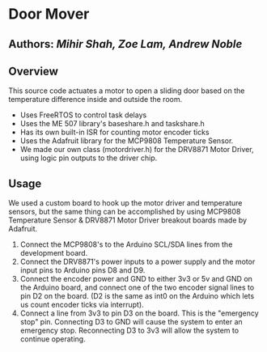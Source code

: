 # Door Mover
## **Authors:** _Mihir Shah, Zoe Lam, Andrew Noble_  

## Overview
This source code actuates a motor to open a sliding door based on the temperature difference inside and outside the room.
- Uses FreeRTOS to control task delays
- Uses the ME 507 library's baseshare.h and taskshare.h
- Has its own built-in ISR for counting motor encoder ticks
- Uses the Adafruit library for the MCP9808 Temperature Sensor.
- We made our own class (motordriver.h) for the DRV8871 Motor Driver, using logic pin outputs to the driver chip.

## Usage
We used a custom board to hook up the motor driver and temperature sensors, but the same thing can be accomplished by using MCP9808 Temperature Sensor & DRV8871 Motor Driver breakout boards made by Adafruit.
1. Connect the MCP9808's to the Arduino SCL/SDA lines from the development board.
2. Connect the DRV8871's power inputs to a power supply and the motor input pins to Arduino pins D8 and D9.
3. Connect the encoder power and GND to either 3v3 or 5v and GND on the Arduino board, and connect one of the two encoder signal lines to pin D2 on the board. (D2 is the same as int0 on the Arduino which lets us count encoder ticks via interrupt).
4. Connect a line from 3v3 to pin D3 on the board. This is the "emergency stop" pin. Connecting D3 to GND will cause the system to enter an emergency stop. Reconnecting D3 to 3v3 will allow the system to continue operating.